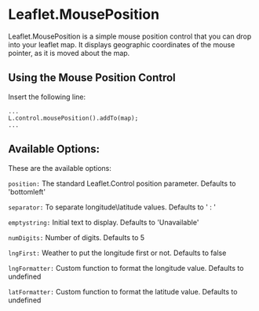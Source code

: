# Leaflet.MousePosition

Leaflet.MousePosition is a simple mouse position control that you can drop into your leaflet map. It displays geographic coordinates of the mouse pointer, as it is moved about the map.

## Using the Mouse Position Control

Insert the following line:

    ...
    L.control.mousePosition().addTo(map);
    ...

## Available Options:

These are the available options:

`position:` The standard Leaflet.Control position parameter. Defaults to 'bottomleft'

`separator:` To separate longitude\latitude values. Defaults to ' : '

`emptystring:` Initial text to display. Defaults to 'Unavailable'

`numDigits:` Number of digits. Defaults to 5

`lngFirst:` Weather to put the longitude first or not. Defaults to false

`lngFormatter:` Custom function to format the longitude value. Defaults to undefined

`latFormatter:` Custom function to format the latitude value. Defaults to undefined

